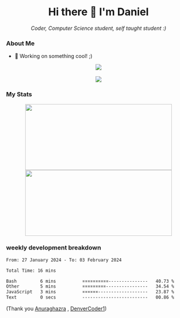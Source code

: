 <h1 align="center">Hi there 👋 I'm Daniel</h1>

<p align="center"><em>Coder, Computer Science student, self taught student :)</em></p>


### About Me

- 📝 Working on something cool! ;)
  
<div align="center">
<img src="https://github-readme-stats.vercel.app/api/top-langs/?username=dtisoy&layout=compact&theme=tokyonight&hide_border=true&card_width=450" />
</div><div align="center"><br /><img src="https://www.codewars.com/users/dtisoy/badges/large" /></div>

### My Stats

<div align="center"> 
  <img height="180em" src="https://github-readme-stats.vercel.app/api?username=dtisoy&show_icons=true&hide_border=true&count_private=true&include_all_commits=true&theme=prussian&hide_stars=true" width = 400 />
   <img height="180em" src = "https://github-readme-streak-stats.herokuapp.com?user=dtisoy&theme=prussian&hide_border=true" width = 400>
</div>


[//]: <> (<img src="https://github-readme-stats.vercel.app/api/wakatime?username=dtisoy&theme=tokyonight&hide_border=true&card_width=450" /> )

### weekly development breakdown
<!--START_SECTION:waka-->

```txt
From: 27 January 2024 - To: 03 February 2024

Total Time: 16 mins

Bash         6 mins          ¤¤¤¤¤¤¤¤¤¤---------------   40.73 %
Other        5 mins          ¤¤¤¤¤¤¤¤¤----------------   34.54 %
JavaScript   3 mins          ¤¤¤¤¤¤-------------------   23.87 %
Text         0 secs          -------------------------   00.86 %
```

<!--END_SECTION:waka-->
(Thank you <a target="_blank" href="https://github.com/anuraghazra/github-readme-stats">Anuraghazra</a> , <a target="_blank" href="https://github.com/DenverCoder1/github-readme-streak-stats">DenverCoder1</a>)
